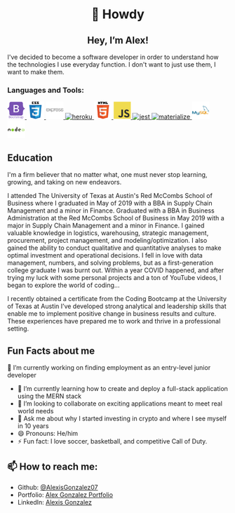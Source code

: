 <h1 align="center"> 👋 Howdy </h1>

<h2 align="center"> Hey, I’m Alex!</h2>   

I've decided to become a software developer in order to understand how the technologies I use everyday function. I don't want to just use them, I want to make them.

<h3 align="left">Languages and Tools:</h3>
<p align="left"> <a href="https://getbootstrap.com" target="_blank"> <img src="https://raw.githubusercontent.com/devicons/devicon/master/icons/bootstrap/bootstrap-plain-wordmark.svg" alt="bootstrap" width="40" height="40"/> </a> <a href="https://www.w3schools.com/css/" target="_blank"> <img src="https://raw.githubusercontent.com/devicons/devicon/master/icons/css3/css3-original-wordmark.svg" alt="css3" width="40" height="40"/> </a> <a href="https://expressjs.com" target="_blank"> <img src="https://raw.githubusercontent.com/devicons/devicon/master/icons/express/express-original-wordmark.svg" alt="express" width="40" height="40"/> </a> <a href="https://heroku.com" target="_blank"> <img src="https://www.vectorlogo.zone/logos/heroku/heroku-icon.svg" alt="heroku" width="40" height="40"/> </a> <a href="https://www.w3.org/html/" target="_blank"> <img src="https://raw.githubusercontent.com/devicons/devicon/master/icons/html5/html5-original-wordmark.svg" alt="html5" width="40" height="40"/> </a> <a href="https://developer.mozilla.org/en-US/docs/Web/JavaScript" target="_blank"> <img src="https://raw.githubusercontent.com/devicons/devicon/master/icons/javascript/javascript-original.svg" alt="javascript" width="40" height="40"/> </a> <a href="https://jestjs.io" target="_blank"> <img src="https://www.vectorlogo.zone/logos/jestjsio/jestjsio-icon.svg" alt="jest" width="40" height="40"/> </a> <a href="https://materializecss.com/" target="_blank"> <img src="https://raw.githubusercontent.com/prplx/svg-logos/5585531d45d294869c4eaab4d7cf2e9c167710a9/svg/materialize.svg" alt="materialize" width="40" height="40"/> </a> <a href="https://www.mysql.com/" target="_blank"> <img src="https://raw.githubusercontent.com/devicons/devicon/master/icons/mysql/mysql-original-wordmark.svg" alt="mysql" width="40" height="40"/> </a> <a href="https://nodejs.org" target="_blank"> <img src="https://raw.githubusercontent.com/devicons/devicon/master/icons/nodejs/nodejs-original-wordmark.svg" alt="nodejs" width="40" height="40"/> </a> </p>
  
## Education 
I'm a firm believer that no matter what, one must never stop learning, growing, and taking on new endeavors. 

I attended The University of Texas at Austin's Red McCombs School of Business where I graduated in May of 2019 with a BBA in Supply Chain Management and a minor in Finance. 
Graduated with a BBA in Business Administration at the Red McCombs School of Business in May 2019 with a major in Supply Chain Management and a minor in Finance. I gained valuable knowledge in logistics, warehousing, strategic management, procurement, project management, and modeling/optimization. I also gained the ability to conduct qualitative and quantitative analyses to make optimal investment and operational decisions. I fell in love with data management, numbers, and solving problems, but as a first-generation college graduate I was burnt out. Within a year COVID happened, and after trying my luck with some personal projects and a ton of YouTube videos, I began to explore the world of coding...

I recently obtained a certificate from the Coding Bootcamp at the University of Texas at Austin
I’ve developed strong analytical and leadership skills that enable me to implement positive change in business results and culture. These experiences have prepared me to work and thrive in a professional setting.


## Fun Facts about me 
 🔭 I’m currently working on finding employment as an entry-level junior developer
- 🌱 I’m currently learning how to create and deploy a full-stack application using the MERN stack
- 👯 I’m looking to collaborate on exciting applications meant to meet real world needs
- 💬 Ask me about why I started investing in crypto and where I see myself in 10 years
- 😄 Pronouns: He/him
- ⚡ Fun fact: I love soccer, basketball, and competitive Call of Duty.


## 📫 How to reach me: 
* Github: [@AlexisGonzalez07](https://github.com/AlexisGonzalez07/)  
* Portfolio: [Alex Gonzalez Portfolio](https://alexisgonzalez07.github.io/Alex-Gonzalez-Personal-Portfolio/)
* LinkedIn: [Alexis Gonzalez](https://www.linkedin.com/in/alexis-gonzalez-07/)

<!--
**AlexisGonzalez07/AlexisGonzalez07** is a ✨ _special_ ✨ repository because its `README.md` (this file) appears on your GitHub profile.

Here are some ideas to get you started:

- 🔭 I’m currently working on ...
- 🌱 I’m currently learning ...
- 👯 I’m looking to collaborate on ...
- 🤔 I’m looking for help with ...
- 💬 Ask me about ...
- 📫 How to reach me: ...
- 😄 Pronouns: ...
- ⚡ Fun fact: ...
-->

